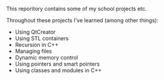 This reporitory contains some of my school projects etc.

Throughout these projects I've learned (among other things):
  - Using QtCreator
  - Using STL containers
  - Recursion in C++
  - Managing files
  - Dynamic memory control
  - Using pointers and smart pointers
  - Using classes and modules in C++
